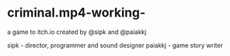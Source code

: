 # criminal.mp4-working-

a game to itch.io created by @sipk and @paiakkj

sipk - director, programmer and sound designer 
paiakkj - game story writer
